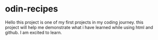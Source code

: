 # odin-recipes
Hello this project is one of my first projects in my coding journey.
this project will help me demonstrate what i have learned while using html and github.
I am excited to learn.